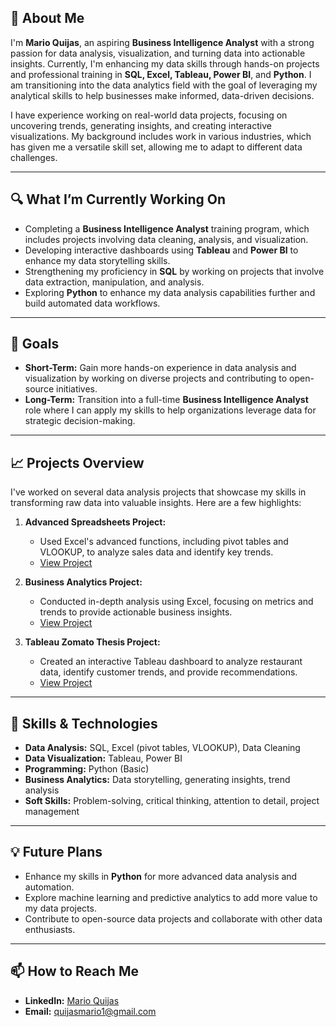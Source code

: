 ## 🌟 About Me

I'm **Mario Quijas**, an aspiring **Business Intelligence Analyst** with a strong passion for data analysis, visualization, and turning data into actionable insights. Currently, I'm enhancing my data skills through hands-on projects and professional training in **SQL, Excel, Tableau, Power BI**, and **Python**. I am transitioning into the data analytics field with the goal of leveraging my analytical skills to help businesses make informed, data-driven decisions.

I have experience working on real-world data projects, focusing on uncovering trends, generating insights, and creating interactive visualizations. My background includes work in various industries, which has given me a versatile skill set, allowing me to adapt to different data challenges.

---

## 🔍 What I’m Currently Working On

- Completing a **Business Intelligence Analyst** training program, which includes projects involving data cleaning, analysis, and visualization.
- Developing interactive dashboards using **Tableau** and **Power BI** to enhance my data storytelling skills.
- Strengthening my proficiency in **SQL** by working on projects that involve data extraction, manipulation, and analysis.
- Exploring **Python** to enhance my data analysis capabilities further and build automated data workflows.

---

## 🎯 Goals

- **Short-Term:** Gain more hands-on experience in data analysis and visualization by working on diverse projects and contributing to open-source initiatives.
- **Long-Term:** Transition into a full-time **Business Intelligence Analyst** role where I can apply my skills to help organizations leverage data for strategic decision-making.

---

## 📈 Projects Overview

I've worked on several data analysis projects that showcase my skills in transforming raw data into valuable insights. Here are a few highlights:

1. **Advanced Spreadsheets Project:**  
   - Used Excel's advanced functions, including pivot tables and VLOOKUP, to analyze sales data and identify key trends.
   - [View Project](https://docs.google.com/spreadsheets/d/1I2SJyqqivbaccfGWww-lGznYL6abEGRj91_VZZWEkyE/edit?gid=1221840239#gid=1221840239)

2. **Business Analytics Project:**  
   - Conducted in-depth analysis using Excel, focusing on metrics and trends to provide actionable business insights.
   - [View Project](https://docs.google.com/spreadsheets/d/1yNtEF3PdMPCyXflR1qOk7uxlwhqE_T0cKeUYwjkzNBM/edit?gid=38637670#gid=38637670)

3. **Tableau Zomato Thesis Project:**  
   - Created an interactive Tableau dashboard to analyze restaurant data, identify customer trends, and provide recommendations.
   - [View Project](https://public.tableau.com/views/ZomatoDataThesiss/Dashboard2?:language=en-US&publish=yes&:sid=&:redirect=auth&:display_count=n&:origin=viz_share_link)

---

## 🔧 Skills & Technologies

- **Data Analysis:** SQL, Excel (pivot tables, VLOOKUP), Data Cleaning
- **Data Visualization:** Tableau, Power BI
- **Programming:** Python (Basic)
- **Business Analytics:** Data storytelling, generating insights, trend analysis
- **Soft Skills:** Problem-solving, critical thinking, attention to detail, project management

---

## 💡 Future Plans

- Enhance my skills in **Python** for more advanced data analysis and automation.
- Explore machine learning and predictive analytics to add more value to my data projects.
- Contribute to open-source data projects and collaborate with other data enthusiasts.

---

## 📫 How to Reach Me

- **LinkedIn:** [Mario Quijas](#)
- **Email:** quijasmario1@gmail.com

